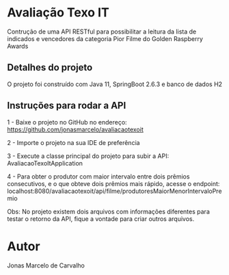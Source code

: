 # Avaliação Texo IT

Contrução de uma API RESTful para possibilitar a leitura da lista de indicados e vencedores
da categoria Pior Filme do Golden Raspberry Awards

## Detalhes do projeto
O projeto foi construído com Java 11, SpringBoot 2.6.3 e banco de dados H2

## Instruções para rodar a API

1 - Baixe o projeto no GitHub no endereço: https://github.com/jonasmarcelo/avaliacaotexoit

2 - Importe o projeto na sua IDE de preferência

3 - Execute a classe principal do projeto para subir a API: AvaliacaoTexoItApplication

4 - Para obter o produtor com maior intervalo entre dois prêmios consecutivos, e o que
obteve dois prêmios mais rápido, acesse o endpoint: localhost:8080/avaliacaotexoit/api/filme/produtoresMaiorMenorIntervaloPremio

Obs: No projeto existem dois arquivos com informações diferentes para testar o retorno da API, fique a vontade para criar outros arquivos.

# Autor
Jonas Marcelo de Carvalho






